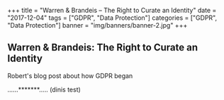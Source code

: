 +++
title = "Warren & Brandeis – The Right to Curate an Identity"
date = "2017-12-04"
tags = ["GDPR", "Data Protection"]
categories = ["GDPR", "Data Protection"]
banner = "img/banners/banner-2.jpg"
+++
## Warren & Brandeis: The Right to Curate an Identity

Robert's blog post about how GDPR began

......*******..... (dinis test)
